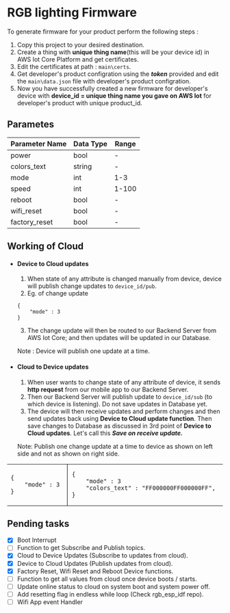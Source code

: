 # RGB lighting Firmware

To generate firmware for your product perform the following steps :

1. Copy this project to your desired destination.
2. Create a thing with **unique thing name**(this will be your device id) in AWS Iot Core Platform and get certificates.
3. Edit the certificates at path : `main\certs`.
4. Get developer's product configration using the ***token*** provided and edit the `main\data.json` file with developer's product configration.
5. Now you have successfully created a new firmware for developer's device with **device_id = unique thing name you gave on AWS Iot** for developer's product with unique product_id.

## Parametes
| Parameter Name | Data Type | Range |
| --------------- | --------------- | --------------- |
| power | bool | - |
| colors_text | string | - |
| mode | int | 1-3 |
| speed | int | 1-100 |
| reboot | bool | - |
| wifi_reset | bool | - |
| factory_reset | bool | - |

## Working of Cloud

- #### Device to Cloud updates
  
  1. When state of any attribute is changed manually from device, device will publish change updates to `device_id/pub`.
  2. Eg. of change update
    ```
    {
        "mode" : 3
    }
  ```
  3. The change update will then be routed to our Backend Server from AWS Iot Core; and then updates will be updated in our Database.

    Note : Device will publish one update at a time. 

- #### Cloud to Device updates
  1. When user wants to change state of any attribute of device, it sends **http request** from our mobile app to our Backend Server.
  2. Then our Backend Server will publish update to `device_id/sub` (to which device is listening). Do not save updates in Database yet.
  3. The device will then receive updates and perform changes and then send updates back using **Device to Cloud update function**. Then save changes to Database as discussed in 3rd point of **Device to Cloud updates**. Let's call this ***Save on receive update.***

  Note:  Publish one change update at a time to device as shown on left side and not as shown on right side.

<table>
<tr>
<td style="border-right: 1px solid #000; padding-right: 10px;">
<pre><code>{
    "mode" : 3   
}</code></pre>
</td>
<td style="padding-left: 10px;">
<pre><code>{
    "mode" : 3
    "colors_text" : "FF000000FF000000FF",      
}</code></pre>
            </td>
        </tr>
        </table>

## Pending tasks
 
- [x] Boot Interrupt
- [ ] Function to get Subscribe and Publish topics.
- [x] Cloud to Device Updates (Subscribe to updates from cloud).
- [x] Device to Cloud Updates (Publish updates from cloud).
- [x] Factory Reset, Wifi Reset and Reboot Device functions.
- [ ] Function to get all values from cloud once device boots / starts. 
- [ ] Update online status to cloud on system boot and system power off.
- [ ] Add resetting flag in endless while loop (Check rgb_esp_idf repo).
- [ ] Wifi App event Handler